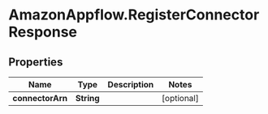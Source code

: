 # AmazonAppflow.RegisterConnectorResponse

## Properties

Name | Type | Description | Notes
------------ | ------------- | ------------- | -------------
**connectorArn** | **String** |  | [optional] 


